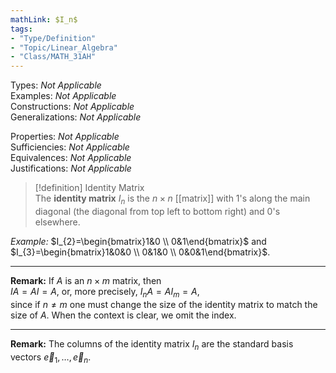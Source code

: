 ```yaml
---
mathLink: $I_n$
tags:
- "Type/Definition"
- "Topic/Linear_Algebra"
- "Class/MATH_31AH"
---
```

Types: <i>Not Applicable</i>  
Examples: <i>Not Applicable</i>  
Constructions: <i>Not Applicable</i>  
Generalizations: <i>Not Applicable</i>  

Properties: <i>Not Applicable</i>  
Sufficiencies: <i>Not Applicable</i>  
Equivalences: <i>Not Applicable</i>  
Justifications: <i>Not Applicable</i>  

> [!definition] Identity Matrix  
> The **identity matrix** $I_{n}$ is the $n \times n$ [[matrix]] with 1's along the main diagonal (the diagonal from top left to bottom right) and 0's elsewhere.  

*Example:* $I_{2}=\begin{bmatrix}1&0 \\ 0&1\end{bmatrix}$ and $I_{3}=\begin{bmatrix}1&0&0 \\ 0&1&0 \\ 0&0&1\end{bmatrix}$.  

---  

**Remark:** If $A$ is an $n \times m$ matrix, then  
$IA=AI=A$, or, more precisely, $I_{n}A=AI_{m}=A$,  
since if $n\neq m$ one must change the size of the identity matrix to match the size of $A$. When the context is clear, we omit the index.  

---  

**Remark:** The columns of the identity matrix $I_{n}$ are the standard basis vectors $\vec{e}_{1},\dots,\vec{e}_{n}$.  
